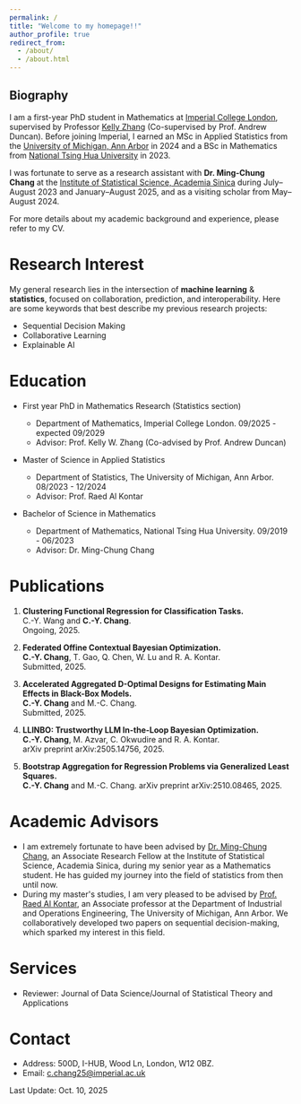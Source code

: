 ```yaml
---
permalink: /
title: "Welcome to my homepage!!"
author_profile: true
redirect_from: 
  - /about/
  - /about.html
---
```

## Biography

I am a first-year PhD student in Mathematics at [Imperial College London](https://www.imperial.ac.uk), supervised by Professor [Kelly Zhang](https://kellywzhang.github.io) (Co-supervised by Prof. Andrew Duncan). Before joining Imperial, I earned an MSc in Applied Statistics from the [University of Michigan, Ann Arbor](https://lsa.umich.edu/stats) in 2024 and a BSc in Mathematics from [National Tsing Hua University](https://www.math.nthu.edu.tw/index.php) in 2023.

I was fortunate to serve as a research assistant with **Dr. Ming-Chung Chang** at the [Institute of Statistical Science, Academia Sinica](https://www.stat.sinica.edu.tw/eng/) during July–August 2023 and January–August 2025, and as a visiting scholar from May–August 2024.

For more details about my academic background and experience, please refer to my CV.


# Research Interest
My general research lies in the intersection of **machine learning** & **statistics**, focused on collaboration, prediction, and interoperability. Here are some keywords that best describe my previous research projects:
- Sequential Decision Making
- Collaborative Learning
- Explainable AI

# Education
- First year PhD in Mathematics Research (Statistics section)
  - Department of Mathematics, Imperial College London. 09/2025 - expected 09/2029
  - Advisor: Prof. Kelly W. Zhang (Co-advised by Prof. Andrew Duncan)
  
- Master of Science in Applied Statistics
  - Department of Statistics, The University of Michigan, Ann Arbor. 08/2023 - 12/2024
  - Advisor: Prof. Raed Al Kontar

- Bachelor of Science in Mathematics
  - Department of Mathematics, National Tsing Hua University. 09/2019 - 06/2023
  - Advisor: Dr. Ming-Chung Chang
  
# Publications

1. **Clustering Functional Regression for Classification Tasks.**  
   C.-Y. Wang and **C.-Y. Chang**.  
   Ongoing, 2025.

2. **Federated Offine Contextual Bayesian Optimization.**  
   **C.-Y. Chang**, T. Gao, Q. Chen, W. Lu and R. A. Kontar.  
   Submitted, 2025.

3. **Accelerated Aggregated D-Optimal Designs for Estimating Main Effects in Black-Box Models.**  
   **C.-Y. Chang** and M.-C. Chang.  
   Submitted, 2025.
   
4. **LLINBO: Trustworthy LLM In-the-Loop Bayesian Optimization.**  
   **C.-Y. Chang**, M. Azvar, C. Okwudire and R. A. Kontar.  
   arXiv preprint arXiv:2505.14756, 2025.

5. **Bootstrap Aggregation for Regression Problems via Generalized Least Squares.**  
   **C.-Y. Chang** and M.-C. Chang.
   arXiv preprint arXiv:2510.08465, 2025.

# Academic Advisors
- I am extremely fortunate to have been advised by [Dr. Ming-Chung Chang](https://sites.google.com/view/mcchang/), an Associate Research Fellow at the Institute of Statistical Science, Academia Sinica, during my senior year as a Mathematics student. He has guided my journey into the field of statistics from then until now.
- During my master's studies, I am very pleased to be advised by [Prof. Raed Al Kontar](https://alkontar.engin.umich.edu/), an Associate professor at the Department of Industrial and Operations Engineering, The University of Michigan, Ann Arbor. We collaboratively developed two papers on sequential decision-making, which sparked my interest in this field.

# Services
- Reviewer: Journal of Data Science/Journal of Statistical Theory and Applications

# Contact
- Address: 500D, I-HUB, Wood Ln, London, W12 0BZ.
- Email: c.chang25@imperial.ac.uk

Last Update: Oct. 10, 2025

